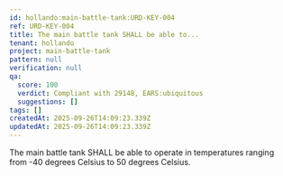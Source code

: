 ```yaml
---
id: hollando:main-battle-tank:URD-KEY-004
ref: URD-KEY-004
title: The main battle tank SHALL be able to...
tenant: hollando
project: main-battle-tank
pattern: null
verification: null
qa:
  score: 100
  verdict: Compliant with 29148, EARS:ubiquitous
  suggestions: []
tags: []
createdAt: 2025-09-26T14:09:23.339Z
updatedAt: 2025-09-26T14:09:23.339Z
---
```


The main battle tank SHALL be able to operate in temperatures ranging from -40 degrees Celsius to 50 degrees Celsius.
